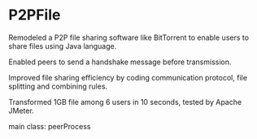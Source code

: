 # P2PFile
Remodeled a P2P file sharing software like BitTorrent to enable users to share files using Java language.

Enabled peers to send a handshake message before transmission.

Improved file sharing efficiency by coding communication protocol, file splitting and combining rules.

Transformed 1GB file among 6 users in 10 seconds, tested by Apache JMeter.


main class: peerProcess
